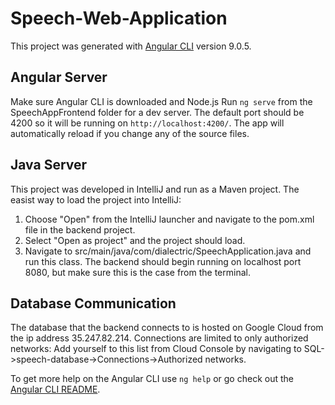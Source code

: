 # Speech-Web-Application

This project was generated with [Angular CLI](https://github.com/angular/angular-cli) version 9.0.5.

## Angular Server

Make sure Angular CLI is downloaded and Node.js
Run `ng serve` from the SpeechAppFrontend folder for a dev server. 
The default port should be 4200 so it will be running on `http://localhost:4200/`. 
The app will automatically reload if you change any of the source files.

## Java Server

This project was developed in IntelliJ and run as a Maven project.
The easist way to load the project into IntelliJ:
  1. Choose "Open" from the IntelliJ launcher and navigate to the pom.xml file in the backend project.
  2. Select "Open as project" and the project should load.
  3. Navigate to src/main/java/com/dialectric/SpeechApplication.java and run this class.
The backend should begin running on localhost port 8080, but make sure this is the case from the terminal.

## Database Communication

The database that the backend connects to is hosted on Google Cloud from the ip address 35.247.82.214.
Connections are limited to only authorized networks:
  Add yourself to this list from Cloud Console by navigating to SQL->speech-database->Connections->Authorized networks.




To get more help on the Angular CLI use `ng help` or go check out the [Angular CLI README](https://github.com/angular/angular-cli/blob/master/README.md).
